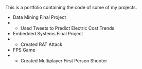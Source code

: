 This is a portfolio containing the code of some of my projects.
* Data Mining Final Project
* * Used Tweets to Predict Electric Cost Trends
* Embedded Systems Final Project
* * Created RAT Attack
* FPS Game
* * Created Multiplayer First Person Shooter
